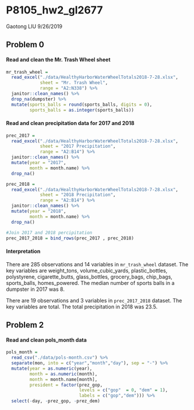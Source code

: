 P8105\_hw2\_gl2677
================
Gaotong LIU
9/26/2019

## Problem 0

#### Read and clean the Mr. Trash Wheel sheet

``` r
mr_trash_wheel = 
  read_excel("./data/HealthyHarborWaterWheelTotals2018-7-28.xlsx",
             sheet = "Mr. Trash Wheel",
             range = "A2:N338") %>% 
  janitor::clean_names() %>%
  drop_na(dumpster) %>% 
  mutate(sports_balls = round(sports_balls, digits = 0),
         sports_balls = as.integer(sports_balls)) 
```

#### Read and clean precipitation data for 2017 and 2018

``` r
prec_2017 = 
  read_excel("./data/HealthyHarborWaterWheelTotals2018-7-28.xlsx",
             sheet = "2017 Precipitation",
             range = "A2:B14") %>% 
  janitor::clean_names() %>%
  mutate(year = "2017",
         month = month.name) %>% 
  drop_na() 

prec_2018 = 
  read_excel("./data/HealthyHarborWaterWheelTotals2018-7-28.xlsx",
             sheet = "2018 Precipitation",
             range = "A2:B14") %>% 
  janitor::clean_names() %>% 
  mutate(year = "2018",
         month = month.name) %>% 
  drop_na() 

#Join 2017 and 2018 percipitation
prec_2017_2018 = bind_rows(prec_2017 , prec_2018) 
```

#### Interpretation

There are 285 observations and 14 variables in `mr_trash_wheel` dataset.
The key variables are weight\_tons, volume\_cubic\_yards,
plastic\_bottles, polystyrene, cigarette\_butts, glass\_bottles,
grocery\_bags, chip\_bags, sports\_balls, homes\_powered. The median
number of sports balls in a dumpster in 2017 was 8.

There are 19 observations and 3 variables in `prec_2017_2018` dataset.
The key variables are total. The total precipitation in 2018 was 23.5.

## Problem 2

#### Read and clean pols\_month data

``` r
pols_month = 
  read_csv("./data/pols-month.csv") %>% 
  separate(mon, into = c("year","month","day"), sep = "-") %>% 
  mutate(year = as.numeric(year),
         month = as.numeric(month),
         month = month.name[month],
         president = factor(prez_gop, 
                            levels = c("gop"  = 0, "dem" = 1),
                            labels = c("gop","dem"))) %>% 
  select(-day, -prez_gop, -prez_dem)
```
